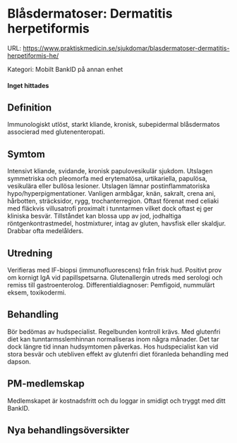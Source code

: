 # Blåsdermatoser: Dermatitis herpetiformis

URL: https://www.praktiskmedicin.se/sjukdomar/blasdermatoser-dermatitis-herpetiformis-he/



Kategori: Mobilt BankID på annan enhet

#### Inget hittades

## Definition

Immunologiskt utlöst, starkt kliande, kronisk, subepidermal blåsdermatos associerad med glutenenteropati.

## Symtom

Intensivt kliande, svidande, kronisk papulovesikulär sjukdom. Utslagen symmetriska och pleomorfa med erytematösa, urtikariella, papulösa, vesikulära eller bullösa lesioner. Utslagen lämnar postinflammatoriska hypo/hyperpigmentationer. Vanligen armbågar, knän, sakralt, crena ani, hårbotten, sträcksidor, rygg, trochanterregion. Oftast förenat med celiaki med fläckvis villusatrofi proximalt i tunntarmen vilket dock oftast ej ger kliniska besvär. Tillståndet kan blossa upp av jod, jodhaltiga röntgenkontrastmedel, hostmixturer, intag av gluten, havsfisk eller skaldjur. Drabbar ofta medelålders.

## Utredning

Verifieras med IF-biopsi (immunofluorescens) från frisk hud. Positivt prov om kornigt IgA vid papillspetsarna. Glutenallergin utreds med serologi och remiss till gastroenterolog.
Differentialdiagnoser: Pemfigoid, nummulärt eksem, toxikodermi.

## Behandling

Bör bedömas av hudspecialist. Regelbunden kontroll krävs. Med glutenfri diet kan tunntarmsslemhinnan normaliseras inom några månader. Det tar dock längre tid innan hudsymtomen påverkas. Hos hudspecialist kan vid stora besvär och utebliven effekt av glutenfri diet föranleda behandling med dapson.

## PM-medlemskap

Medlemskapet är kostnadsfritt och du loggar in smidigt och tryggt med ditt BankID.

## Nya behandlingsöversikter

